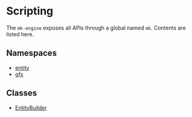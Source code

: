 # Scripting

The `mk-engine` exposes all APIs through a global named `mk`. Contents are listed here.

## Namespaces

- [entity](./mk.entity.md)
- [gfx](./mk.gfx.md)

## Classes

- [EntityBuilder](./mk.entity.EntityBuilder.md)

